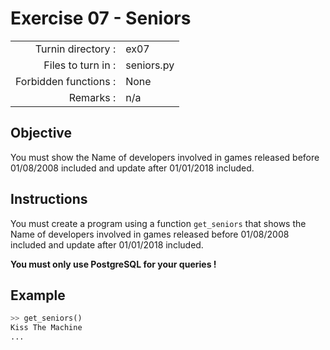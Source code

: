 # Exercise 07 - Seniors

|                         |                    |
| -----------------------:| ------------------ |
|   Turnin directory :    |  ex07              |
|   Files to turn in :    |  seniors.py        |
|   Forbidden functions : |  None              |
|   Remarks :             |  n/a               |

## Objective

You must show the Name of developers involved in games released before 01/08/2008 included and update after 01/01/2018 included.

## Instructions

You must create a program using a function `get_seniors` that shows the Name of developers involved in games released before 01/08/2008 included and update after 01/01/2018 included.

**You must only use PostgreSQL for your queries !**


## Example

```python
>> get_seniors()
Kiss The Machine
...
```

